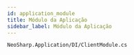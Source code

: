 ```yaml
---
id: application_module
title: Módulo da Aplicação
sidebar_label: Módulo da Aplicação
---
```


```
NeoSharp.Application/DI/ClientModule.cs
```

